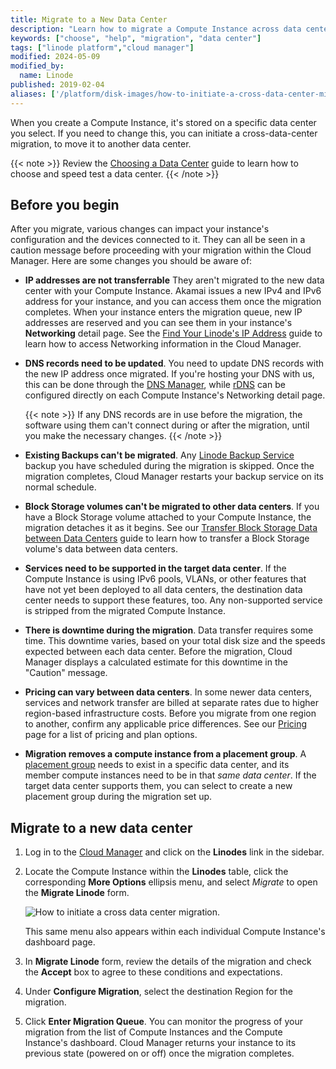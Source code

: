 ```yaml
---
title: Migrate to a New Data Center
description: "Learn how to migrate a Compute Instance across data centers using the Cloud Manager."
keywords: ["choose", "help", "migration", "data center"]
tags: ["linode platform","cloud manager"]
modified: 2024-05-09
modified_by:
  name: Linode
published: 2019-02-04
aliases: ['/platform/disk-images/how-to-initiate-a-cross-data-center-migration-for-your-linode/','/platform/migrating-to-a-different-data-center/','/guides/how-to-initiate-a-cross-data-center-migration-for-your-linode/']
---
```


When you create a Compute Instance, it's stored on a specific data center you select. If you need to change this, you can initiate a cross-data-center migration, to move it to another data center.

{{< note >}}
Review the [Choosing a Data Center](/docs/products/platform/get-started/guides/choose-a-data-center/) guide to learn how to choose and speed test a data center.
{{< /note >}}

## Before you begin

After you migrate, various changes can impact your instance's configuration and the devices connected to it. They can all be seen in a caution message before proceeding with your migration within the Cloud Manager. Here are some changes you should be aware of:

- **IP addresses are not transferrable** They aren't migrated to the new data center with your Compute Instance. Akamai issues a new IPv4 and IPv6 address for your instance, and you can access them once the migration completes. When your instance enters the migration queue, new IP addresses are reserved and you can see them in your instance's **Networking** detail page. See the [Find Your Linode's IP Address](/docs/guides/find-your-linodes-ip-address/) guide to learn how to access Networking information in the Cloud Manager.

- **DNS records need to be updated**. You need to update DNS records with the new IP address once migrated. If you're hosting your DNS with us, this can be done through the [DNS Manager](/docs/products/networking/dns-manager/), while [rDNS](/docs/products/compute/compute-instances/guides/configure-rdns/) can be configured directly on each Compute Instance's Networking detail page.

    {{< note >}}
    If any DNS records are in use before the migration, the software using them can't connect during or after the migration, until you make the necessary changes.
    {{< /note >}}

- **Existing Backups can't be migrated**. Any [Linode Backup Service](/docs/products/storage/backups/) backup you have scheduled during the migration is skipped. Once the migration completes, Cloud Manager restarts your backup service on its normal schedule.

- **Block Storage volumes can't be migrated to other data centers**. If you have a Block Storage volume attached to your Compute Instance, the migration detaches it as it begins. See our [Transfer Block Storage Data between Data Centers](/docs/products/storage/block-storage/guides/transfer-volume-data-between-data-centers/) guide to learn how to transfer a Block Storage volume's data between data centers.

- **Services need to be supported in the target data center**. If the Compute Instance is using IPv6 pools, VLANs, or other features that have not yet been deployed to all data centers, the destination data center needs to support these features, too. Any non-supported service is stripped from the migrated Compute Instance.

- **There is downtime during the migration**. Data transfer requires some time. This downtime varies, based on your total disk size and the speeds expected between each data center. Before the migration, Cloud Manager displays a calculated estimate for this downtime in the "Caution" message.

- **Pricing can vary between data centers**. In some newer data centers, services and network transfer are billed at separate rates due to higher region-based infrastructure costs. Before you migrate from one region to another, confirm any applicable price differences. See our [Pricing](https://www.linode.com/pricing/) page for a list of pricing and plan options.

- **Migration removes a compute instance from a placement group**. A [placement group](/docs/products/compute/compute-instances/guides/placement-groups/) needs to exist in a specific data center, and its member compute instances need to be in that *same data center*. If the target data center supports them, you can select to create a new placement group during the migration set up.

## Migrate to a new data center

1. Log in to the [Cloud Manager](https://www.cloud.linode.com) and click on the **Linodes** link in the sidebar.

1. Locate the Compute Instance within the **Linodes** table, click the corresponding **More Options** ellipsis menu, and select *Migrate* to open the **Migrate Linode** form.

    ![How to initiate a cross data center migration.](linode-list-migrate-action.png "How to initiate a cross data center migration.")

    This same menu also appears within each individual Compute Instance's dashboard page.

3. In **Migrate Linode** form, review the details of the migration and check the **Accept** box to agree to these conditions and expectations.

1. Under **Configure Migration**, select the destination Region for the migration.

1. Click **Enter Migration Queue**. You can monitor the progress of your migration from the list of Compute Instances and the Compute Instance's dashboard. Cloud Manager returns your instance to its previous state (powered on or off) once the migration completes.